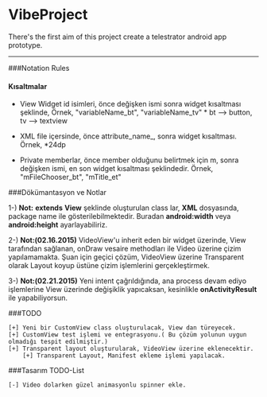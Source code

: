 # VibeProject
There's the first aim of this project create a telestrator android app prototype.

---------------
###Notation Rules

#### Kısaltmalar
 * View Widget id isimleri, önce değişken ismi sonra widget kısaltması şeklinde,
     Örnek, "variableName_bt", "variableName_tv"
        * bt --> button, tv --> textview

 * XML file içersinde, önce attribute_name_, sonra widget kısaltması.
        Örnek, *<dimen name="padding_size_bt">24dp</dimen>

 * Private memberlar, önce member olduğunu belirtmek için m, sonra değişken ismi, en son
        widget kısaltması şeklindedir.
        Örnek, "mFileChooser_bt", "mTitle_et"


###Dökümantasyon ve Notlar

 1-) **Not:** __extends__ **View** şeklinde oluşturulan class lar, **XML** dosyasında, package name ile
  gösterilebilmektedir. Buradan **android:width** veya **android:height** ayarlayabiliriz.


 2-) **Not:__(02.16.2015)__** VideoView'u inherit eden bir widget üzerinde, View tarafından sağlanan,
    onDraw vesaire methodları ile Video üzerine çizim yapılamamakta. Şuan için geçici çözüm, 
    VideoView üzerine Transparent olarak Layout koyup üstüne çizim işlemlerini gerçekleştirmek.
    
 3-) **Not:__(02.21.2015)__** Yeni intent çağrıldığında, ana process devam ediyo işlemlerine View üzerinde
     değişiklik yapıcaksan, kesinlikle **onActivityResult** ile yapabiliyorsun.


###TODO

    [+] Yeni bir CustomView class oluşturulacak, View dan türeyecek.
    [+] CustomView test işlemi ve entegrasyonu.( Bu çözüm yolunun uygun olmadığı tespit edilmiştir.)
    [+] Transparent layout oluşturularak, VideoView üzerine eklenecektir.
        [+] Transparent Layout, Manifest ekleme işlemi yapılacak.
    

###Tasarım TODO-List

    [-] Video dolarken güzel animasyonlu spinner ekle.